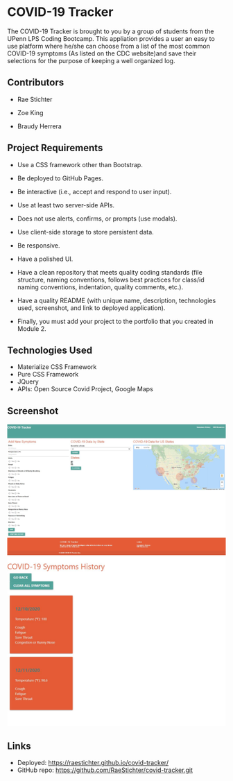 # **COVID-19** **Tracker**

The COVID-19 Tracker is brought to you by a group of students from the UPenn LPS Coding Bootcamp. This appliation provides a user an easy to use platform where he/she can choose from a list of the most common COVID-19 symptoms (As listed on the CDC website)and save their selections for the purpose of keeping a well organized log. <br>

## **Contributors**

- Rae Stichter

- Zoe King

- Braudy Herrera

## Project Requirements

- Use a CSS framework other than Bootstrap.

- Be deployed to GitHub Pages.

- Be interactive (i.e., accept and respond to user input).

- Use at least two server-side APIs.

- Does not use alerts, confirms, or prompts (use modals).

- Use client-side storage to store persistent data.

- Be responsive.

- Have a polished UI.

- Have a clean repository that meets quality coding standards (file structure, naming conventions, follows best practices for class/id naming conventions, indentation, quality comments, etc.).

- Have a quality README (with unique name, description, technologies used, screenshot, and link to deployed application).

- Finally, you must add your project to the portfolio that you created in Module 2.

## Technologies Used

- Materialize CSS Framework
- Pure CSS Framework
- JQuery
- APIs: Open Source Covid Project, Google Maps

## Screenshot

![webpage image](./assets/images/covid-19_tracker_screenshot1.JPG) <br>
![webpage image](./assets/images/covid-19_tracker_screenshot2.JPG)

## Links

- Deployed: https://raestichter.github.io/covid-tracker/ <br>
- GitHub repo: https://github.com/RaeStichter/covid-tracker.git <br><br>
